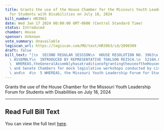 ```yaml
---
title: Grants the use of the House Chamber for the Missouri Youth Leadership Forum
  for Students with Disabilities on July 18, 2024
bill_number: HR3963
date: Wed Jan 17 2024 00:00:00 GMT-0600 (Central Standard Time)
status: Introduced
chamber: House
sponsor: Unknown
vote_summary: Unavailable
legiscan_url: https://legiscan.com/MO/text/HR3963/id/2890309
draft: false
bill_text: "|\n  SECOND REGULAR SESSION\n  HOUSE RESOLUTION NO. 3963\n  102ND GENERAL\
  \ ASSEMBLY\n  INTRODUCED BY REPRESENTATIVE TOALSON REISCH.\n  5216H.01I DANARADEMANMILLER,ChiefClerk\n\
  \  WHEREAS,theGeneralAssemblyhasatraditionofgrantingtheuseoftheHouseof\n  2 Representatives\
  \ and Senate Chambers for mock legislative workshops conducted by civic\n  3 organizations;\
  \ and\n  4\n  5 WHEREAS, the Missouri Youth Leadership Forum for Students with Disabilities,"
---
```

Grants the use of the House Chamber for the Missouri Youth Leadership Forum for Students with Disabilities on July 18, 2024

---

## Read Full Bill Text

You can view the full text [here](https://legiscan.com/MO/text/HR3963/id/2890309).
